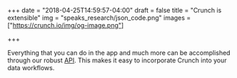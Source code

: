+++
date = "2018-04-25T14:59:57-04:00"
draft = false
title = "Crunch is extensible"
img = "speaks_research/json_code.png"
images = ["https://crunch.io/img/og-image.png"]

+++

Everything that you can do in the app and much more can be accomplished through our robust [API](http://docs.crunch.io/). This makes it easy to incorporate Crunch into your data workflows.
